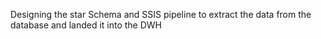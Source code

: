 Designing the star Schema and SSIS pipeline to extract the data from the database and landed it into the DWH

